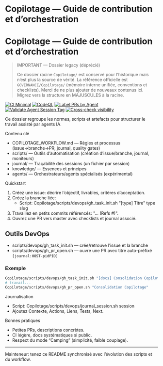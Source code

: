# Copilotage — Guide de contribution et d’orchestration
# Copilotage — Guide de contribution et d’orchestration

> IMPORTANT — Dossier legacy (déprécié)
>
> Ce dossier racine `Copilotage/` est conservé pour l’historique mais n’est plus la source de vérité.
> La référence officielle est `GOVERNANCE/Copilotage/` (mémoire interne unifiée, conventions et checklists).
> Merci de ne plus ajouter de nouveaux contenus ici. Migrez vers la structure en MAJUSCULES à la racine.

[![CI Minimal](https://github.com/stephanedenis/PaniniFS/actions/workflows/paniniFS-ci.yml/badge.svg)](https://github.com/stephanedenis/PaniniFS/actions/workflows/paniniFS-ci.yml)
[![CodeQL](https://github.com/stephanedenis/PaniniFS/actions/workflows/codeql.yml/badge.svg)](https://github.com/stephanedenis/PaniniFS/actions/workflows/codeql.yml)
[![Label PRs by Agent](https://github.com/stephanedenis/PaniniFS/actions/workflows/label-agent.yml/badge.svg)](https://github.com/stephanedenis/PaniniFS/actions/workflows/label-agent.yml)
[![Validate Agent Session Tag](https://github.com/stephanedenis/PaniniFS/actions/workflows/validate-agent-session.yml/badge.svg)](https://github.com/stephanedenis/PaniniFS/actions/workflows/validate-agent-session.yml)
[![Cross-check visibility](https://github.com/stephanedenis/PaniniFS/actions/workflows/cross-check-visibility.yml/badge.svg)](https://github.com/stephanedenis/PaniniFS/actions/workflows/cross-check-visibility.yml)

Ce dossier regroupe les normes, scripts et artefacts pour structurer le travail assisté par agents IA.

Contenu clé
- COPILOTAGE_WORKFLOW.md — Règles et processus (issue→branche→PR, journal, quality gates)
- scripts/ — Outils d’automatisation (création d’issue/branche, journal, moniteurs)
- journal/ — Traçabilité des sessions (un fichier par session)
- knowledge/ — Essences et principes
- agents/ — Orchestrateurs/agents spécialisés (expérimental)

Quickstart
1) Créez une issue: décrire l’objectif, livrables, critères d’acceptation.
2) Créez la branche liée:
   - Script: Copilotage/scripts/devops/gh_task_init.sh "[type] Titre" type slug
3) Travaillez en petits commits référencés: "… (Refs #<num>)".
4) Ouvrez une PR vers master avec checklists et journal associé.

## Outils DevOps
- scripts/devops/gh_task_init.sh — crée/retrouve l’issue et la branche
- scripts/devops/gh_pr_open.sh — ouvre une PR avec titre auto-préfixé `[journal:HOST-pidPID]`

### Exemple
```bash
Copilotage/scripts/devops/gh_task_init.sh "[docs] Consolidation Copilotage" docs copilotage-docs
# travail...
Copilotage/scripts/devops/gh_pr_open.sh "Consolidation Copilotage"
```

Journalisation
- Script: Copilotage/scripts/devops/journal_session.sh session
- Ajoutez Contexte, Actions, Liens, Tests, Next.

Bonnes pratiques
- Petites PRs, descriptions concrètes.
- CI légère, docs systématiques si public.
- Respect du mode “Camping” (simplicité, faible couplage).

---
Mainteneur: tenez ce README synchronisé avec l’évolution des scripts et du workflow.